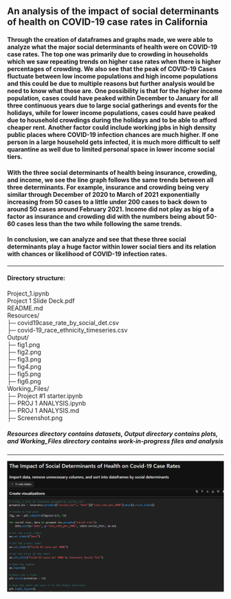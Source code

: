 ## An analysis of the impact of social determinants of health on COVID-19 case rates in California

#### Through the creation of dataframes and graphs made, we were able to analyze what the major social determinants of health were on COVID-19 case rates. The top one was primarily due to crowding in households which we saw repeating trends on higher case rates when there is higher percentages of crowding. We also see that the peak of COVID-19 Cases fluctuate between low income populations and high income populations and this could be due to multiple reasons but further analysis would be need to know what those are. One possibility is that for the higher income population, cases could have peaked within December to January for all three continuous years due to large social gatherings and events for the holidays, while for lower income populations, cases could have peaked due to household crowdings during the holidays and to be able to afford cheaper rent. Another factor could include working jpbs in high density public places where COVID-19 infection chances are much higher. If one person in a large household gets infected, it is much more difficult to self quarantine as well due to limited personal space in lower income social tiers.

####  With the three social determinants of health being insurance, crowding, and income, we see the line graph follows the same trends between all three determinants. For example, insurance and crowding being very similar through December of 2020 to March of 2021 exponentially increasing from 50 cases to a little under 200 cases to back down to around 50 cases around February 2021. Income did not play as big of a factor as insurance and crowding did with the numbers being about 50-60 cases less than the two while following the same trends.

####  In conclusion, we can analyze and see that these three social determinants play a huge factor within lower social tiers and its relation with chances or likelihood of COVID-19 infection rates.
---
#### Directory structure:
Project_1.ipynb  
Project 1 Slide Deck.pdf  
README.md  
Resources/  
├─ covid19case_rate_by_social_det.csv  
├─ covid-19_race_ethnicity_timeseries.csv  
Output/  
├─ fig1.png  
├─ fig2.png  
├─ fig3.png  
├─ fig4.png  
├─ fig5.png  
├─ fig6.png  
Working_Files/  
├─ Project #1 starter.ipynb  
├─ PROJ 1 ANALYSIS.ipynb  
├─ PROJ 1 ANALYSIS.md   
├─ Screenshot.png  

##### *Resources directory contains datasets, Output directory contains plots, and Working_Files directory contains work-in-progress files and analysis*
---
![Screenshot](Working_Files/Screenshot.png)
